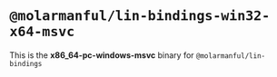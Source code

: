 # `@molarmanful/lin-bindings-win32-x64-msvc`

This is the **x86_64-pc-windows-msvc** binary for `@molarmanful/lin-bindings`
